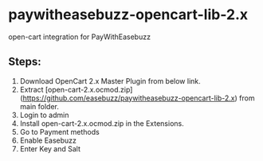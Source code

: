 # paywitheasebuzz-opencart-lib-2.x 
open-cart integration for PayWithEasebuzz 

## Steps:

1. Download OpenCart 2.x Master Plugin from below link.
2. Extract [open-cart-2.x.ocmod.zip] (https://github.com/easebuzz/paywitheasebuzz-opencart-lib-2.x) from main folder.
3. Login to admin
5. Install  open-cart-2.x.ocmod.zip in the Extensions.
6. Go to Payment methods
7. Enable Easebuzz
8. Enter Key and Salt

